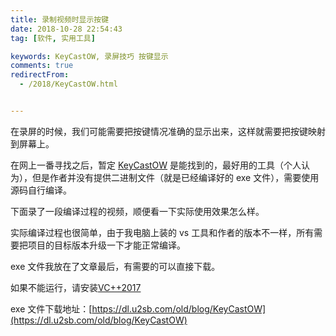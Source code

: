 ```yaml
---
title: 录制视频时显示按键
date: 2018-10-28 22:54:43
tag: [软件, 实用工具]

keywords: KeyCastOW, 录屏技巧 按键显示
comments: true
redirectFrom:
  - /2018/KeyCastOW.html


---
```


在录屏的时候，我们可能需要把按键情况准确的显示出来，这样就需要把按键映射到屏幕上。

<!-- more -->

在网上一番寻找之后，暂定 [KeyCastOW](http://brookhong.github.io/2014/04/28/keycast-on-windows.html) 是能找到的，最好用的工具（个人认为），但是作者并没有提供二进制文件（就是已经编译好的 exe 文件），需要使用源码自行编译。

下面录了一段编译过程的视频，顺便看一下实际使用效果怎么样。

<ArtPlayer src="https://dl.u2sb.com/d/old/Video/2018/KeyCastOW.mp4" />

实际编译过程也很简单，由于我电脑上装的 vs 工具和作者的版本不一样，所有需要把项目的目标版本升级一下才能正常编译。

exe 文件我放在了文章最后，有需要的可以直接下载。

如果不能运行，请安装[VC++2017](https://github.com/abbodi1406/vcredist)

exe 文件下载地址：[https://dl.u2sb.com/old/blog/KeyCastOW](https://dl.u2sb.com/old/blog/KeyCastOW)
